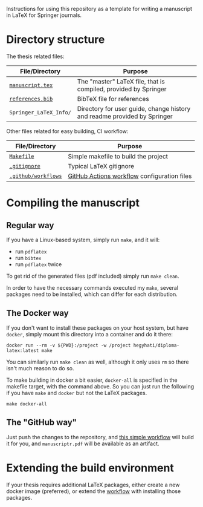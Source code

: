 Instructions for using this repository as a template for writing a manuscript in LaTeX for Springer journals.

# Directory structure

The thesis related files:

File/Directory  |  Purpose
----|----
[`manuscript.tex`](manuscript.tex)  |  The "master" LaTeX file, that is compiled, provided by Springer
[`references.bib`](references.bib) | BibTeX file for references
`Springer_LaTeX_Info/` | Directory for user guide, change history and readme provided by Springer

Other files related for easy building, CI workflow:

File/Directory  |  Purpose
----|----
[`Makefile`](Makefile)  |  Simple makefile to build the project
[`.gitignore`](.gitignore) | Typical LaTeX gitignore
[`.github/workflows`](.github/workflows/) | [GitHub Actions workflow](https://github.com/hegyhati/Springer_journal_article_template/actions) configuration files

# Compiling the manuscript

## Regular way

If you have a Linux-based system, simply run `make`, and it will:
 - run `pdflatex`
 - run `bibtex`
 - run `pdflatex` twice

To get rid of the generated files (pdf included) simply run `make clean`.

In order to have the necessary commands executed my `make`, several packages need to be installed, which can differ for each distribution. 

## The Docker way

If you don't want to install these packages on your host system, but have `docker`, simply mount this directory into a container and do it there:
```
docker run --rm -v ${PWD}:/project -w /project hegyhati/diploma-latex:latest make
```
You can similarly run `make clean` as well, although it only uses `rm` so there isn't much reason to do so.

To make building in docker a bit easier, `docker-all` is specified in the makefile target, with the command above. So you can just run the following if you have `make` and `docker` but not the LaTeX packages.
```
make docker-all
```

## The "GitHub way" 

Just push the changes to the repository, and [this simple workflow](.github/workflows/build.yml) will build it for you, and `manuscriptr.pdf` will be available as an artifact.

# Extending the build environment

If your thesis requires additional LaTeX packages, either create a new docker image (preferred), or extend the [workflow](.github/workflows/build.yml) with installing those packages.

